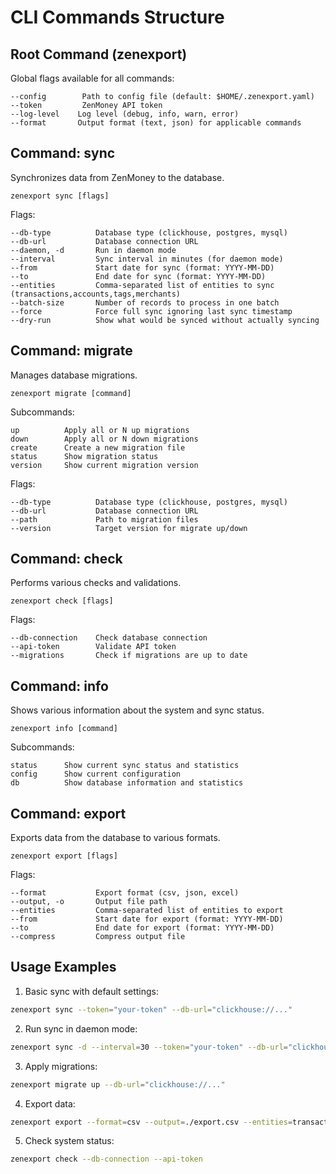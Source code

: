 # CLI Commands Structure

## Root Command (zenexport)

Global flags available for all commands:
```
--config        Path to config file (default: $HOME/.zenexport.yaml)
--token         ZenMoney API token
--log-level    Log level (debug, info, warn, error)
--format       Output format (text, json) for applicable commands
```

## Command: sync
Synchronizes data from ZenMoney to the database.

```
zenexport sync [flags]
```

Flags:
```
--db-type          Database type (clickhouse, postgres, mysql)
--db-url           Database connection URL
--daemon, -d       Run in daemon mode
--interval         Sync interval in minutes (for daemon mode)
--from             Start date for sync (format: YYYY-MM-DD)
--to               End date for sync (format: YYYY-MM-DD)
--entities         Comma-separated list of entities to sync (transactions,accounts,tags,merchants)
--batch-size       Number of records to process in one batch
--force            Force full sync ignoring last sync timestamp
--dry-run          Show what would be synced without actually syncing
```

## Command: migrate
Manages database migrations.

```
zenexport migrate [command]
```

Subcommands:
```
up          Apply all or N up migrations
down        Apply all or N down migrations
create      Create a new migration file
status      Show migration status
version     Show current migration version
```

Flags:
```
--db-type          Database type (clickhouse, postgres, mysql)
--db-url           Database connection URL
--path             Path to migration files
--version          Target version for migrate up/down
```

## Command: check
Performs various checks and validations.

```
zenexport check [flags]
```

Flags:
```
--db-connection    Check database connection
--api-token        Validate API token
--migrations       Check if migrations are up to date
```

## Command: info
Shows various information about the system and sync status.

```
zenexport info [command]
```

Subcommands:
```
status      Show current sync status and statistics
config      Show current configuration
db          Show database information and statistics
```

## Command: export
Exports data from the database to various formats.

```
zenexport export [flags]
```

Flags:
```
--format           Export format (csv, json, excel)
--output, -o       Output file path
--entities         Comma-separated list of entities to export
--from             Start date for export (format: YYYY-MM-DD)
--to               End date for export (format: YYYY-MM-DD)
--compress         Compress output file
```

## Usage Examples

1. Basic sync with default settings:
```bash
zenexport sync --token="your-token" --db-url="clickhouse://..."
```

2. Run sync in daemon mode:
```bash
zenexport sync -d --interval=30 --token="your-token" --db-url="clickhouse://..."
```

3. Apply migrations:
```bash
zenexport migrate up --db-url="clickhouse://..."
```

4. Export data:
```bash
zenexport export --format=csv --output=./export.csv --entities=transactions
```

5. Check system status:
```bash
zenexport check --db-connection --api-token
```
